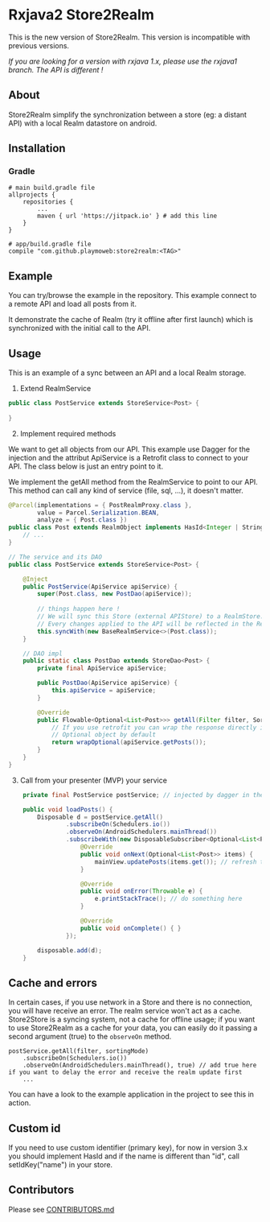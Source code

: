 # Rxjava2 Store2Realm

This is the new version of Store2Realm. This version is incompatible with previous versions.

*If you are looking for a version with rxjava 1.x, please use the rxjava1 branch. The API is different !*

## About

Store2Realm simplify the synchronization between a store (eg: a distant API) with a local Realm datastore on android.

## Installation

### Gradle

```
# main build.gradle file
allprojects {
    repositories {
        ...
        maven { url 'https://jitpack.io' } # add this line
    }
}
```

```
# app/build.gradle file
compile "com.github.playmoweb:store2realm:<TAG>"
```


## Example

You can try/browse the example in the repository. This example connect to a remote API and load all posts from it.

It demonstrate the cache of Realm (try it offline after first launch) which is synchronized with the initial call to the API.

## Usage

This is an example of a sync between an API and a local Realm storage.


1. Extend RealmService<T>


```java
public class PostService extends StoreService<Post> {
    
}
```

2. Implement required methods


We want to get all objects from our API. 
This example use Dagger for the injection and the attribut ApiService is a Retrofit class to connect to your API. The class below is just an entry point to it.

We implement the getAll method from the RealmService to point to our API. This method can call any kind of service (file, sql, ...), it doesn't matter.

```java
@Parcel(implementations = { PostRealmProxy.class },
        value = Parcel.Serialization.BEAN,
        analyze = { Post.class })
public class Post extends RealmObject implements HasId<Integer | String> {
    // ...
}

// The service and its DAO
public class PostService extends StoreService<Post> {

    @Inject
    public PostService(ApiService apiService) {
        super(Post.class, new PostDao(apiService));
        
        // things happen here !
        // We will sync this Store (external APIStore) to a RealmStore.
        // Every changes applied to the API will be reflected in the Realm store (cache)
        this.syncWith(new BaseRealmService<>(Post.class));
    }

    // DAO impl
    public static class PostDao extends StoreDao<Post> {
        private final ApiService apiService;

        public PostDao(ApiService apiService) {
            this.apiService = apiService;
        }

        @Override
        public Flowable<Optional<List<Post>>> getAll(Filter filter, SortingMode sortingMode) {
            // If you use retrofit you can wrap the response directly in a
            // Optional object by default
            return wrapOptional(apiService.getPosts());
        }
    }
}
```

3. Call from your presenter (MVP) your service

```java
    private final PostService postService; // injected by dagger in the constructor

    public void loadPosts() {
        Disposable d = postService.getAll()
                .subscribeOn(Schedulers.io())
                .observeOn(AndroidSchedulers.mainThread())
                .subscribeWith(new DisposableSubscriber<Optional<List<Post>>>(){
                    @Override
                    public void onNext(Optional<List<Post>> items) {
                        mainView.updatePosts(items.get()); // refresh the UI
                    }

                    @Override
                    public void onError(Throwable e) {
                        e.printStackTrace(); // do something here
                    }

                    @Override
                    public void onComplete() { }
                });

        disposable.add(d);
    }
````


## Cache and errors

In certain cases, if you use network in a Store and there is no connection, you will have receive an error. The realm service
won't act as a cache. Store2Store is a syncing system, not a cache for offline usage; if you want to use Store2Realm as a cache
for your data, you can easily do it passing a second argument (true) to the `observeOn` method.

```
postService.getAll(filter, sortingMode)
    .subscribeOn(Schedulers.io())
    .observeOn(AndroidSchedulers.mainThread(), true) // add true here if you want to delay the error and receive the realm update first
    ...
```

You can have a look to the example application in the project to see this in action.


## Custom id

If you need to use custom identifier (primary key), for now in version 3.x you should implement HasId<TYPE> and if the name is different than "id", call setIdKey("name") in your store.

## Contributors
Please see [CONTRIBUTORS.md](https://github.com/playmoweb/store2realm/blob/master/CONTRIBUTORS.md)
